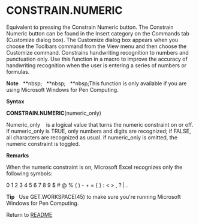# CONSTRAIN.NUMERIC

Equivalent to pressing the Constrain Numeric button. The Constrain
Numeric button can be found in the Insert category on the Commands tab
(Customize dialog box). The Customize dialog box appears when you choose
the Toolbars command from the View menu and then choose the Customize
command. Constrains handwriting recognition to numbers and punctuation
only. Use this function in a macro to improve the accuracy of
handwriting recognition when the user is entering a series of numbers or
formulas.

**Note**&nbsp;&nbsp;&nbsp;**nbsp;&nbsp;&nbsp;&nbsp;**nbsp;&nbsp;&nbsp;&nbsp;**nbsp;This function is only available if you are
using Microsoft Windows for Pen Computing.

**Syntax**

**CONSTRAIN.NUMERIC**(numeric\_only)

Numeric\_only&nbsp;&nbsp;&nbsp;&nbsp;is a logical value that turns the
numeric constraint on or off. If numeric\_only is TRUE, only numbers and
digits are recognized; if FALSE, all characters are recognized as usual.
if numeric\_only is omitted, the numeric constraint is toggled.

**Remarks**

When the numeric constraint is on, Microsoft Excel recognizes only the
following symbols:

0 1 2 3 4 5 6 7 8 9 $ \# @ % ( ) - + = { } : \< \> , ? | .

**Tip**&nbsp;&nbsp;&nbsp;Use GET.WORKSPACE(45) to make sure you're
running Microsoft Windows for Pen Computing.



Return to [README](README.md)

